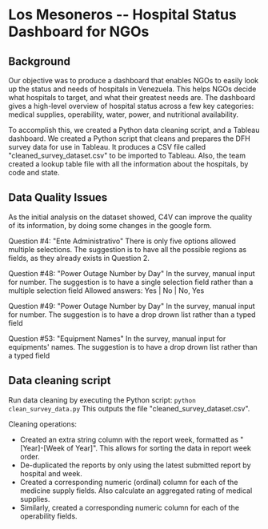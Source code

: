 # Los Mesoneros -- Hospital Status Dashboard for NGOs

## Background
Our objective was to produce a dashboard that enables NGOs to easily look up the status and needs of hospitals in Venezuela. This helps NGOs decide what hospitals to target, and what their greatest needs are. The dashboard gives a high-level overview of hospital status across a few key categories: medical supplies, operability, water, power, and nutritional availability.

To accomplish this, we created a Python data cleaning script, and a Tableau dashboard. We created a Python script that cleans and prepares the DFH survey data for use in Tableau. It produces a CSV file called "cleaned_survey_dataset.csv" to be imported to Tableau. Also, the team created a lookup table file with all the information about the hospitals, by code and state.

## Data Quality Issues
As the initial analysis on the dataset showed, C4V can improve the quality of its information, by doing some changes in the google form.

Question #4: "Ente Administrativo"
There is only five options allowed multiple selections. The suggestion is to have all the possible regions as fields, as
they already exists in Question 2.

Question #48: "Power Outage Number by Day"
In the survey, manual input for number. The suggestion is to have a single selection field rather than a multiple selection field 
Allowed answers: Yes | No | No, Yes

Question #49: "Power Outage Number by Day"
In the survey, manual input for number. The suggestion is to have a drop drown list rather than a typed field

Question #53: "Equipment Names"
In the survey, manual input for equipments' names. The suggestion is to have a drop drown list rather than a typed field

## Data cleaning script
Run data cleaning by executing the Python script:
`python clean_survey_data.py`
This outputs the file "cleaned_survey_dataset.csv".

Cleaning operations:
- Created an extra string column with the report week, formatted as "[Year]-[Week of Year]". This allows for sorting the data in report week order.
- De-duplicated the reports by only using the latest submitted report by hospital and week.
- Created a corresponding numeric (ordinal) column for each of the medicine supply fields. Also calculate an aggregated rating of medical supplies.
- Similarly, created a corresponding numeric column for each of the operability fields.
